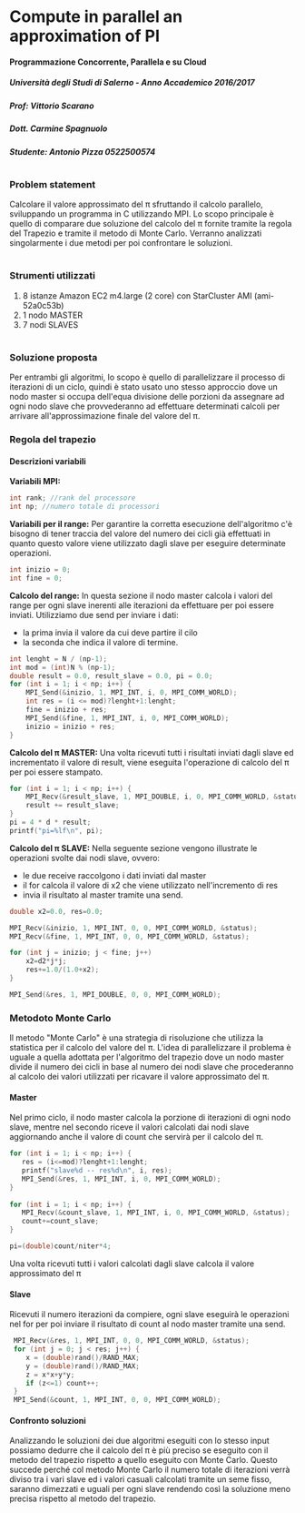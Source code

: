 # Compute in parallel an approximation of PI
#### Programmazione Concorrente, Parallela e su Cloud
##### Università degli Studi di Salerno - Anno Accademico 2016/2017
##### Prof: Vittorio Scarano
##### Dott. Carmine Spagnuolo
##### Studente: Antonio Pizza 0522500574
#
### Problem statement
Calcolare il valore approssimato del π sfruttando il calcolo parallelo, sviluppando un programma in C utilizzando MPI. Lo scopo principale è quello di comparare due soluzione del calcolo del π fornite tramite la regola del Trapezio e tramite il metodo di Monte Carlo.  Verranno analizzati singolarmente i due metodi per poi confrontare le soluzioni. 
#
### Strumenti utilizzati

 1. 8 istanze Amazon EC2 m4.large (2 core) con StarCluster AMI (ami-52a0c53b)
 2. 1 nodo MASTER
 3. 7 nodi SLAVES
 
 #

### Soluzione proposta
Per entrambi gli algoritmi, lo scopo è quello di parallelizzare il processo di iterazioni di un ciclo, quindi è stato usato uno stesso approccio dove un nodo master si occupa dell'equa divisione delle porzioni da assegnare ad ogni nodo slave che provvederanno ad effettuare determinati calcoli per arrivare all'approssimazione finale del valore del π.

### Regola del trapezio

#### Descrizioni variabili
****Variabili MPI:****

```c
int rank; //rank del processore
int np; //numero totale di processori
```

****Variabili per il range:****
Per garantire la corretta esecuzione dell'algoritmo c'è bisogno di tener traccia del valore del numero dei cicli già effettuati in quanto questo valore viene utilizzato dagli slave per eseguire determinate operazioni.
```c
int inizio = 0;
int fine = 0;
```
****Calcolo del range:****
In questa sezione il nodo master calcola i valori del range per ogni slave inerenti alle iterazioni da effettuare per poi essere inviati. Utilizziamo due send per inviare i dati:  

 - la prima invia il valore da cui deve partire il cilo
 - la seconda che indica il valore di termine.

```c
int lenght = N / (np-1); 
int mod = (int)N % (np-1);
double result = 0.0, result_slave = 0.0, pi = 0.0;
for (int i = 1; i < np; i++) {
	MPI_Send(&inizio, 1, MPI_INT, i, 0, MPI_COMM_WORLD);
	int res = (i <= mod)?lenght+1:lenght;
	fine = inizio + res;
	MPI_Send(&fine, 1, MPI_INT, i, 0, MPI_COMM_WORLD);
	inizio = inizio + res;
}
```

****Calcolo del π MASTER:****
Una volta ricevuti tutti i risultati inviati dagli slave ed incrementato il valore di result, viene eseguita l'operazione di calcolo del π per poi essere stampato.
```c
for (int i = 1; i < np; i++) {
	MPI_Recv(&result_slave, 1, MPI_DOUBLE, i, 0, MPI_COMM_WORLD, &status);
	result += result_slave;
}
pi = 4 * d * result;
printf("pi=%lf\n", pi);
```

****Calcolo del π SLAVE:****
Nella seguente sezione vengono illustrate le operazioni svolte dai nodi slave, ovvero:

 - le due receive raccolgono i dati inviati dal master
 - il for calcola il valore di x2 che viene utilizzato nell'incremento di res
 - invia il risultato al master tramite una send. 

```c
double x2=0.0, res=0.0;

MPI_Recv(&inizio, 1, MPI_INT, 0, 0, MPI_COMM_WORLD, &status);
MPI_Recv(&fine, 1, MPI_INT, 0, 0, MPI_COMM_WORLD, &status);

for (int j = inizio; j < fine; j++) 
	x2=d2*j*j;
	res+=1.0/(1.0+x2);
}

MPI_Send(&res, 1, MPI_DOUBLE, 0, 0, MPI_COMM_WORLD);
```



### Metodoto Monte Carlo

Il metodo "Monte Carlo" è una strategia di risoluzione che utilizza la statistica per il calcolo del valore del π. L'idea di parallelizzare il problema è uguale a quella adottata per l'algoritmo del trapezio dove un nodo master divide il numero dei cicli in base al numero dei nodi slave che procederanno al calcolo dei valori utilizzati per ricavare il valore approssimato del π. 

#### Master
Nel primo ciclo, il nodo master calcola la porzione di iterazioni di ogni nodo slave, mentre nel secondo riceve il valori calcolati dai nodi slave aggiornando anche il valore di count che servirà per il calcolo del π.

 ```c
for (int i = 1; i < np; i++) {
	res = (i<=mod)?lenght+1:lenght;
	printf("slave%d -- res%d\n", i, res);
	MPI_Send(&res, 1, MPI_INT, i, 0, MPI_COMM_WORLD);
}
        
for (int i = 1; i < np; i++) {
	MPI_Recv(&count_slave, 1, MPI_INT, i, 0, MPI_COMM_WORLD, &status);
	count+=count_slave;
}

pi=(double)count/niter*4;
```


Una volta ricevuti tutti i valori calcolati dagli slave calcola il valore approssimato del π


 #### Slave
Ricevuti il numero iterazioni da compiere, ogni slave eseguirà le operazioni nel for per poi inviare il risultato di count al nodo master tramite una send.

```c
 MPI_Recv(&res, 1, MPI_INT, 0, 0, MPI_COMM_WORLD, &status);
 for (int j = 0; j < res; j++) {
	x = (double)rand()/RAND_MAX;
	y = (double)rand()/RAND_MAX;
	z = x*x+y*y;
	if (z<=1) count++;
 }
 MPI_Send(&count, 1, MPI_INT, 0, 0, MPI_COMM_WORLD);
```




#### Confronto soluzioni
Analizzando le soluzioni dei due algoritmi eseguiti con lo stesso input possiamo dedurre che il calcolo del π è più preciso se eseguito con il metodo del trapezio rispetto a quello eseguito con Monte Carlo. Questo succede perché col metodo Monte Carlo il numero totale di iterazioni verrà diviso tra i vari slave ed i valori casuali calcolati tramite un seme fisso, saranno dimezzati e uguali per ogni slave rendendo così la soluzione meno precisa rispetto al metodo del trapezio.
